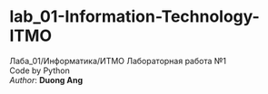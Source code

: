 # lab_01-Information-Technology-ITMO
Лаба_01/Информатика/ИТМО
Лабораторная работа №1<br/>
Code by Python<br/>
<i>Author</i>: <b>Duong Ang<b/>
